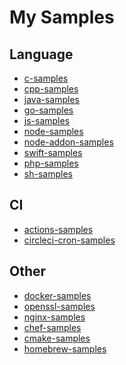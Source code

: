 # My Samples

## Language

- [c-samples]
- [cpp-samples]
- [java-samples]
- [go-samples]
- [js-samples]
- [node-samples]
- [node-addon-samples]
- [swift-samples]
- [php-samples]
- [sh-samples]

## CI
- [actions-samples]
- [circleci-cron-samples]

## Other
- [docker-samples]
- [openssl-samples]
- [nginx-samples]
- [chef-samples]
- [cmake-samples]
- [homebrew-samples]

[java-samples]: https://github.com/gucchisk/java-samples
[cpp-samples]: https://github.com/gucchisk/cpp-samples
[swift-samples]: https://github.com/gucchisk/swift-samples
[php-samples]: https://github.com/gucchisk/php-samples
[node-samples]: https://github.com/gucchisk/node-samples
[go-samples]: https://github.com/gucchisk/go-samples
[sh-samples]: https://github.com/gucchisk/sh-samples
[c-samples]: https://github.com/gucchisk/c-samples
[js-samples]: https://github.com/gucchisk/js-samples
[node-addon-samples]: https://github.com/gucchisk/node-addon-samples
[actions-samples]: https://github.com/gucchisk/actions-samples
[circleci-cron-samples]: https://github.com/gucchisk/circleci-cron-samples
[docker-samples]: https://github.com/gucchisk/docker-samples
[openssl-samples]: https://github.com/gucchisk/openssl-samples
[nginx-samples]: https://github.com/gucchisk/nginx-samples
[chef-samples]: https://github.com/gucchisk/chef-samples
[cmake-samples]: https://github.com/gucchisk/cmake-samples
[homebrew-samples]: https://github.com/gucchisk/homebrew-samples
